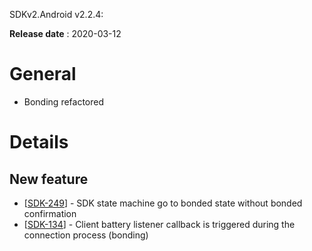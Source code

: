 SDKv2.Android v2.2.4:

**Release date** : 2020-03-12


# General  

- Bonding refactored



# Details


## New feature 

* [[SDK-249](https://mybrain.atlassian.net/browse/SDK-249)] - SDK state machine go to bonded state without bonded confirmation
* [[SDK-134](https://mybrain.atlassian.net/browse/SDK134)] - Client battery listener callback is triggered during the connection process (bonding)



